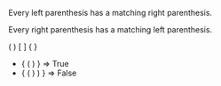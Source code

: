 Every left parenthesis has a matching right parenthesis.

Every right parenthesis has a matching left parenthesis.

( ) [ ] { }

 - { ( ) } => True
 - { ( ) ) } => False

